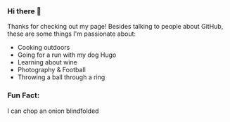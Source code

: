 ### Hi there 👋
Thanks for checking out my page! 
Besides talking to people about GitHub, these are some things I'm passionate about:
- Cooking outdoors
- Going for a run with my dog Hugo
- Learning about wine
- Photography & Football
- Throwing a ball through a ring

### Fun Fact: 
I can chop an onion blindfolded 



<!--
**rweinmiller/rweinmiller** is a ✨ _special_ ✨ repository because its `README.md` (this file) appears on your GitHub profile.

Here are some ideas to get you started:

- 🔭 I’m currently working on ...
- 🌱 I’m currently learning ...
- 👯 I’m looking to collaborate on ...
- 🤔 I’m looking for help with ...
- 💬 Ask me about ...
- 📫 How to reach me: ...
- 😄 Pronouns: ...
- ⚡ Fun fact: ...
-->
